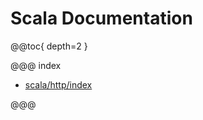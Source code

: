 <a id="scala-api"></a>
# Scala Documentation

@@toc{ depth=2 }

@@@ index

* [scala/http/index](scala/http/index.md)

@@@